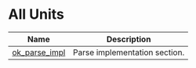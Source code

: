 # All Units


| Name | Description |
|---|---|
| [ok_parse_impl](ok_parse_impl.md) | Parse implementation section. |

